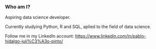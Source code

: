 ### Who am I?

Aspiring data science developer.

Currently studying Python, R and SQL, aplied to the field of data science. 

Follow me in my LinkedIn account: https://www.linkedin.com/in/pablo-hidalgo-juli%C3%A3o-pinto/
